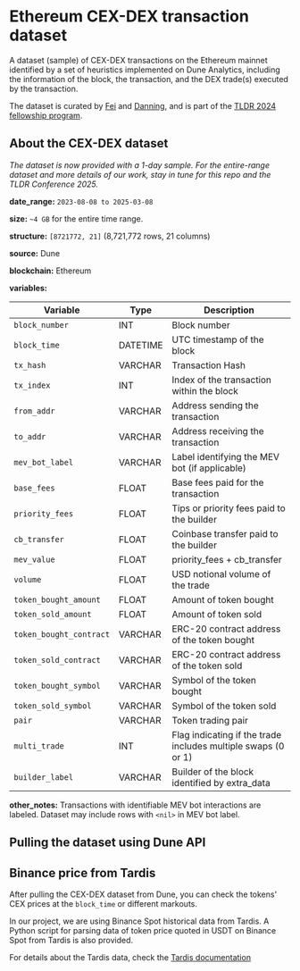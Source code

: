 # Ethereum CEX-DEX transaction dataset 
A dataset (sample) of CEX-DEX transactions on the Ethereum mainnet identified by a set of heuristics implemented on Dune Analytics, including the information of the block, the transaction, and the DEX trade(s) executed by the transaction. 

The dataset is curated by [Fei](https://x.com/William33203632) and [Danning](https://x.com/sui414), and is part of the [TLDR 2024 fellowship program](https://www.thelatestindefi.org/fellowships).

## About the CEX-DEX dataset

_The dataset is now provided with a 1-day sample. For the entire-range dataset and more details of our work, stay in tune for this repo and the TLDR Conference 2025._

**date_range:** `2023-08-08 to 2025-03-08`

**size:** `~4 GB` for the entire time range.

**structure:** `[8721772, 21]` (8,721,772 rows, 21 columns)

**source:** Dune

**blockchain:** Ethereum

**variables:**

| Variable                | Type     | Description                                                  |
| ----------------------- | -------- | ------------------------------------------------------------ |
| `block_number`          | INT      | Block number                                                 |
| `block_time`            | DATETIME | UTC timestamp of the block                                   |
| `tx_hash`               | VARCHAR  | Transaction Hash                                             |
| `tx_index`              | INT      | Index of the transaction within the block                    |
| `from_addr`             | VARCHAR  | Address sending the transaction                              |
| `to_addr`               | VARCHAR  | Address receiving the transaction                            |
| `mev_bot_label`         | VARCHAR  | Label identifying the MEV bot (if applicable)                |
| `base_fees`             | FLOAT    | Base fees paid for the transaction                           |
| `priority_fees`         | FLOAT    | Tips or priority fees paid to the builder                    |
| `cb_transfer`           | FLOAT    | Coinbase transfer paid to the builder                        |
| `mev_value`             | FLOAT    | priority_fees + cb_transfer                                  |
| `volume`                | FLOAT    | USD notional volume of the trade                             |
| `token_bought_amount`   | FLOAT    | Amount of token bought                                       |
| `token_sold_amount`     | FLOAT    | Amount of token sold                                         |
| `token_bought_contract` | VARCHAR  | ERC-20 contract address of the token bought                  |
| `token_sold_contract`   | VARCHAR  | ERC-20 contract address of the token sold                    |
| `token_bought_symbol`   | VARCHAR  | Symbol of the token bought                                   |
| `token_sold_symbol`     | VARCHAR  | Symbol of the token sold                                     |
| `pair`                  | VARCHAR  | Token trading pair                                           |
| `multi_trade`           | INT      | Flag indicating if the trade includes multiple swaps (0 or 1) |
| `builder_label`         | VARCHAR  | Builder of the block identified by extra_data                |

**other_notes:** Transactions with identifiable MEV bot interactions are labeled. Dataset may include rows with `<nil>` in MEV bot label.

## Pulling the dataset using Dune API

## Binance price from Tardis
After pulling the CEX-DEX dataset from Dune, you can check the tokens' CEX prices at the `block_time` or different markouts. 

In our project, we are using Binance Spot historical data from Tardis. A Python script for parsing data of token price quoted in USDT on Binance Spot from Tardis is also provided. 

For details about the Tardis data, check the [Tardis documentation]([https://docs.tardis.dev/downloadable-csv-files#trades](https://docs.tardis.dev/historical-data-details/binance))
